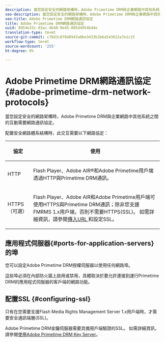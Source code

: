 ```yaml
---
description: 當您設定安全的網路架構時，Adobe Primetime DRM與企業網路中其他系統之間的互動需要網路通訊協定。
seo-description: 當您設定安全的網路架構時，Adobe Primetime DRM與企業網路中其他系統之間的互動需要網路通訊協定。
seo-title: Adobe Primetime DRM網路通訊協定
title: Adobe Primetime DRM網路通訊協定
uuid: 8954e33c-83ac-4b40-9e45-005d4954b44e
translation-type: tm+mt
source-git-commit: c78d3c87848943a0be3433b2b6a543822a7e1c15
workflow-type: tm+mt
source-wordcount: '255'
ht-degree: 0%

---
```



# Adobe Primetime DRM網路通訊協定{#adobe-primetime-drm-network-protocols}

當您設定安全的網路架構時，Adobe Primetime DRM與企業網路中其他系統之間的互動需要網路通訊協定。

配置安全網路體系結構時，此交互需要以下網路協定：

<table frame="all" colsep="1" rowsep="1" class="+ topic/table adobe-d/table " id="table_itc_33z_n4"> 
 <thead class="- topic/thead "> 
  <tr rowsep="1" class="- topic/row "> 
   <th colname="1" class="- topic/entry entry"> <p class="- topic/p ">協定 </p> </th> 
   <th colname="2" class="- topic/entry entry"> <p class="- topic/p ">使用 </p> </th> 
  </tr> 
 </thead>
 <tbody class="- topic/tbody "> 
  <tr rowsep="1" class="- topic/row "> 
   <td colname="1" class="- topic/entry "> <p class="- topic/p ">HTTP </p> </td> 
   <td colname="2" class="- topic/entry "> <p class="- topic/p ">Flash Player、Adobe AIR®和Adobe Primetime用戶端透過HTTP與Primetime DRM通訊。 </p> </td> 
  </tr> 
  <tr rowsep="0" class="- topic/row "> 
   <td colname="1" class="- topic/entry "> <p class="- topic/p ">HTTPS（可選） </p> </td> 
   <td colname="2" class="- topic/entry "> <p class="- topic/p ">Flash Player、Adobe AIR和Adobe Primetime用戶端可使用HTTPS與Primetime DRM通訊；除非您支援FMRMS 1.x用戶端，否則不需要HTTPS(SSL)。 如需詳細資訊，請參閱<a href="../../secure-deployment-guidelines/overview/network-topology-firewall-rules.md" format="dita" scope="local">傳入URL </a>和設定SSL。 </p> </td> 
  </tr> 
 </tbody> 
</table>

## 應用程式伺服器{#ports-for-application-servers}的埠

您可以設定Adobe Primetime DRM授權伺服器以使用任何網路埠。

這些埠必須在內部防火牆上啟用或禁用，具體取決於要允許連接到運行Primetime DRM的應用程式伺服器的客戶端的網路功能。

## 配置SSL {#configuring-ssl}

只有在您需要支援Flash Media Rights Management Server 1.x用戶端時，才需要安全通訊端層(SSL)。

Adobe Primetime DRM金鑰伺服器需要具備用戶端驗證的SSL。 如需詳細資訊，請參閱[使用Adobe Primetime DRM Key Server](../../using-the-drm-key-server/requirements.md)。